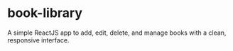# book-library
 A simple ReactJS app to add, edit, delete, and manage books with a clean, responsive interface.
